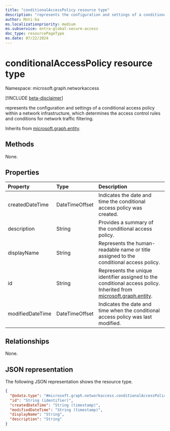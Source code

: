 ```yaml
---
title: "conditionalAccessPolicy resource type"
description: "represents the configuration and settings of a conditional access policy within a network infrastructure, which determines the access control rules and conditions for network traffic filtering."
author: Moti-ba
ms.localizationpriority: medium
ms.subservice: entra-global-secure-access
doc_type: resourcePageType
ms.date: 07/22/2024
---
```


# conditionalAccessPolicy resource type

Namespace: microsoft.graph.networkaccess

[!INCLUDE [beta-disclaimer](../../includes/beta-disclaimer.md)]

represents the configuration and settings of a conditional access policy within a network infrastructure, which determines the access control rules and conditions for network traffic filtering.


Inherits from [microsoft.graph.entity](../resources/entity.md).

## Methods
None.

## Properties
|Property|Type|Description|
|:---|:---|:---|
|createdDateTime|DateTimeOffset|Indicates the date and time the conditional access policy was created.|
|description|String|Provides a summary of the conditional access policy.|
|displayName|String|Represents the human-readable name or title assigned to the conditional access policy.|
|id|String|Represents the unique identifier assigned to the conditional access policy. Inherited from [microsoft.graph.entity](../resources/entity.md).|
|modifiedDateTime|DateTimeOffset|Indicates the date and time when the conditional access policy was last modified.|

## Relationships
None.

## JSON representation
The following JSON representation shows the resource type.
<!-- {
  "blockType": "resource",
  "keyProperty": "id",
  "@odata.type": "microsoft.graph.networkaccess.conditionalAccessPolicy",
  "baseType": "microsoft.graph.entity",
  "openType": false
}
-->
``` json
{
  "@odata.type": "#microsoft.graph.networkaccess.conditionalAccessPolicy",
  "id": "String (identifier)",
  "createdDateTime": "String (timestamp)",
  "modifiedDateTime": "String (timestamp)",
  "displayName": "String",
  "description": "String"
}
```

